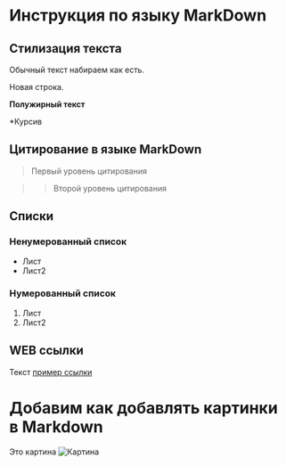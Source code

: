 # Инструкция по языку MarkDown

## Стилизация текста

Обычный текст набираем как есть.

Новая строка.

**Полужирный текст**

*Курсив

## Цитирование в языке MarkDown
> Первый уровень цитирования

>> Второй уровень цитирования

## Списки
### Ненумерованный список
* Лист
* Лист2

### Нумерованный список
1. Лист
2. Лист2

## WEB ссылки
Текст [пример ссылки](https.example.com "Всплывающая подсказка")

# Добавим как добавлять картинки в Markdown
Это картина
![Картина](silnoevoobrazhenie.jpg)